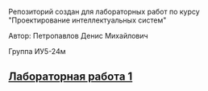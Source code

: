 Репозиторий создан для лабораторных работ по курсу "Проектирование интеллектуальных систем"

Автор: Петропавлов Денис Михайлович

Группа ИУ5-24м

[Лабораторная работа 1](https://github.com/wonder1969/PIS/tree/master/Lab1)
---